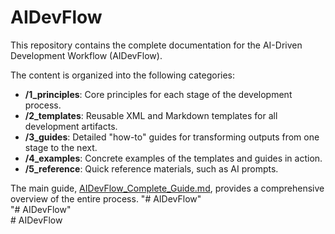 # AIDevFlow

This repository contains the complete documentation for the AI-Driven Development Workflow (AIDevFlow).

The content is organized into the following categories:

*   **/1_principles**: Core principles for each stage of the development process.
*   **/2_templates**: Reusable XML and Markdown templates for all development artifacts.
*   **/3_guides**: Detailed "how-to" guides for transforming outputs from one stage to the next.
*   **/4_examples**: Concrete examples of the templates and guides in action.
*   **/5_reference**: Quick reference materials, such as AI prompts.

The main guide, [AIDevFlow_Complete_Guide.md](AIDevFlow_Complete_Guide.md), provides a comprehensive overview of the entire process.
\"# AIDevFlow\"  
\"# AIDevFlow\"  
#   A I D e v F l o w  
 